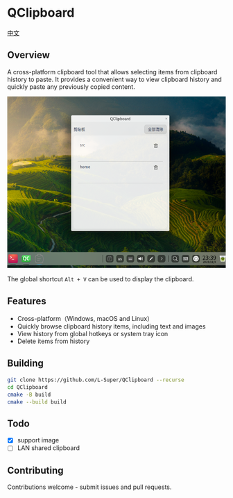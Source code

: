 # QClipboard

[中文](README_zh.md)

## Overview
A cross-platform clipboard tool that allows selecting items from clipboard history to paste. It provides a convenient way to view clipboard history and quickly paste any previously copied content.

![screenshot](images/screenshot1.png)

The global shortcut `Alt + V` can be used to display the clipboard.

## Features

- Cross-platform（Windows, macOS and Linux）
- Quickly browse clipboard history items, including text and images 
- View history from global hotkeys or system tray icon
- Delete items from history

## Building

```bash
git clone https://github.com/L-Super/QClipboard --recurse
cd QClipboard
cmake -B build
cmake --build build
```

## Todo

- [x] support image
- [ ] LAN shared clipboard

## Contributing

Contributions welcome - submit issues and pull requests.
